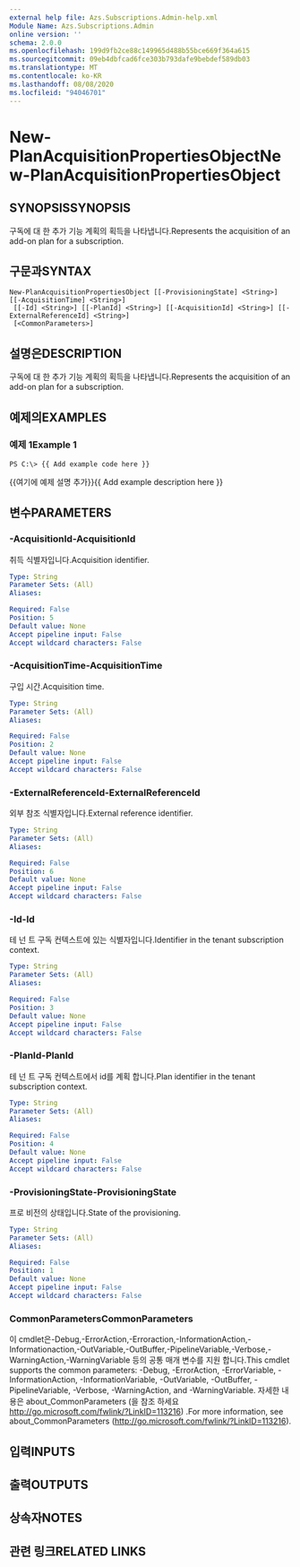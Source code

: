 ```yaml
---
external help file: Azs.Subscriptions.Admin-help.xml
Module Name: Azs.Subscriptions.Admin
online version: ''
schema: 2.0.0
ms.openlocfilehash: 199d9fb2ce88c149965d488b55bce669f364a615
ms.sourcegitcommit: 09eb4dbfcad6fce303b793dafe9bebdef589db03
ms.translationtype: MT
ms.contentlocale: ko-KR
ms.lasthandoff: 08/08/2020
ms.locfileid: "94046701"
---
```

# <span data-ttu-id="48600-101">New-PlanAcquisitionPropertiesObject</span><span class="sxs-lookup"><span data-stu-id="48600-101">New-PlanAcquisitionPropertiesObject</span></span>

## <span data-ttu-id="48600-102">SYNOPSIS</span><span class="sxs-lookup"><span data-stu-id="48600-102">SYNOPSIS</span></span>
<span data-ttu-id="48600-103">구독에 대 한 추가 기능 계획의 획득을 나타냅니다.</span><span class="sxs-lookup"><span data-stu-id="48600-103">Represents the acquisition of an add-on plan for a subscription.</span></span>

## <span data-ttu-id="48600-104">구문과</span><span class="sxs-lookup"><span data-stu-id="48600-104">SYNTAX</span></span>

```
New-PlanAcquisitionPropertiesObject [[-ProvisioningState] <String>] [[-AcquisitionTime] <String>]
 [[-Id] <String>] [[-PlanId] <String>] [[-AcquisitionId] <String>] [[-ExternalReferenceId] <String>]
 [<CommonParameters>]
```

## <span data-ttu-id="48600-105">설명은</span><span class="sxs-lookup"><span data-stu-id="48600-105">DESCRIPTION</span></span>
<span data-ttu-id="48600-106">구독에 대 한 추가 기능 계획의 획득을 나타냅니다.</span><span class="sxs-lookup"><span data-stu-id="48600-106">Represents the acquisition of an add-on plan for a subscription.</span></span>

## <span data-ttu-id="48600-107">예제의</span><span class="sxs-lookup"><span data-stu-id="48600-107">EXAMPLES</span></span>

### <span data-ttu-id="48600-108">예제 1</span><span class="sxs-lookup"><span data-stu-id="48600-108">Example 1</span></span>
```
PS C:\> {{ Add example code here }}
```

<span data-ttu-id="48600-109">{{여기에 예제 설명 추가}}</span><span class="sxs-lookup"><span data-stu-id="48600-109">{{ Add example description here }}</span></span>

## <span data-ttu-id="48600-110">변수</span><span class="sxs-lookup"><span data-stu-id="48600-110">PARAMETERS</span></span>

### <span data-ttu-id="48600-111">-AcquisitionId</span><span class="sxs-lookup"><span data-stu-id="48600-111">-AcquisitionId</span></span>
<span data-ttu-id="48600-112">취득 식별자입니다.</span><span class="sxs-lookup"><span data-stu-id="48600-112">Acquisition identifier.</span></span>

```yaml
Type: String
Parameter Sets: (All)
Aliases: 

Required: False
Position: 5
Default value: None
Accept pipeline input: False
Accept wildcard characters: False
```

### <span data-ttu-id="48600-113">-AcquisitionTime</span><span class="sxs-lookup"><span data-stu-id="48600-113">-AcquisitionTime</span></span>
<span data-ttu-id="48600-114">구입 시간.</span><span class="sxs-lookup"><span data-stu-id="48600-114">Acquisition time.</span></span>

```yaml
Type: String
Parameter Sets: (All)
Aliases: 

Required: False
Position: 2
Default value: None
Accept pipeline input: False
Accept wildcard characters: False
```

### <span data-ttu-id="48600-115">-ExternalReferenceId</span><span class="sxs-lookup"><span data-stu-id="48600-115">-ExternalReferenceId</span></span>
<span data-ttu-id="48600-116">외부 참조 식별자입니다.</span><span class="sxs-lookup"><span data-stu-id="48600-116">External reference identifier.</span></span>

```yaml
Type: String
Parameter Sets: (All)
Aliases: 

Required: False
Position: 6
Default value: None
Accept pipeline input: False
Accept wildcard characters: False
```

### <span data-ttu-id="48600-117">-Id</span><span class="sxs-lookup"><span data-stu-id="48600-117">-Id</span></span>
<span data-ttu-id="48600-118">테 넌 트 구독 컨텍스트에 있는 식별자입니다.</span><span class="sxs-lookup"><span data-stu-id="48600-118">Identifier in the tenant subscription context.</span></span>

```yaml
Type: String
Parameter Sets: (All)
Aliases: 

Required: False
Position: 3
Default value: None
Accept pipeline input: False
Accept wildcard characters: False
```

### <span data-ttu-id="48600-119">-PlanId</span><span class="sxs-lookup"><span data-stu-id="48600-119">-PlanId</span></span>
<span data-ttu-id="48600-120">테 넌 트 구독 컨텍스트에서 id를 계획 합니다.</span><span class="sxs-lookup"><span data-stu-id="48600-120">Plan identifier in the tenant subscription context.</span></span>

```yaml
Type: String
Parameter Sets: (All)
Aliases: 

Required: False
Position: 4
Default value: None
Accept pipeline input: False
Accept wildcard characters: False
```

### <span data-ttu-id="48600-121">-ProvisioningState</span><span class="sxs-lookup"><span data-stu-id="48600-121">-ProvisioningState</span></span>
<span data-ttu-id="48600-122">프로 비전의 상태입니다.</span><span class="sxs-lookup"><span data-stu-id="48600-122">State of the provisioning.</span></span>

```yaml
Type: String
Parameter Sets: (All)
Aliases: 

Required: False
Position: 1
Default value: None
Accept pipeline input: False
Accept wildcard characters: False
```

### <span data-ttu-id="48600-123">CommonParameters</span><span class="sxs-lookup"><span data-stu-id="48600-123">CommonParameters</span></span>
<span data-ttu-id="48600-124">이 cmdlet은-Debug,-ErrorAction,-Erroraction,-InformationAction,-Informationaction,-OutVariable,-OutBuffer,-PipelineVariable,-Verbose,-WarningAction,-WarningVariable 등의 공통 매개 변수를 지원 합니다.</span><span class="sxs-lookup"><span data-stu-id="48600-124">This cmdlet supports the common parameters: -Debug, -ErrorAction, -ErrorVariable, -InformationAction, -InformationVariable, -OutVariable, -OutBuffer, -PipelineVariable, -Verbose, -WarningAction, and -WarningVariable.</span></span> <span data-ttu-id="48600-125">자세한 내용은 about_CommonParameters (을 참조 하세요 http://go.microsoft.com/fwlink/?LinkID=113216) .</span><span class="sxs-lookup"><span data-stu-id="48600-125">For more information, see about_CommonParameters (http://go.microsoft.com/fwlink/?LinkID=113216).</span></span>

## <span data-ttu-id="48600-126">입력</span><span class="sxs-lookup"><span data-stu-id="48600-126">INPUTS</span></span>

## <span data-ttu-id="48600-127">출력</span><span class="sxs-lookup"><span data-stu-id="48600-127">OUTPUTS</span></span>

## <span data-ttu-id="48600-128">상속자</span><span class="sxs-lookup"><span data-stu-id="48600-128">NOTES</span></span>

## <span data-ttu-id="48600-129">관련 링크</span><span class="sxs-lookup"><span data-stu-id="48600-129">RELATED LINKS</span></span>

